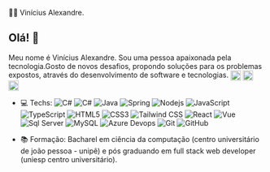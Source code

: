 :man_technologist: Vinícius Alexandre.



## Olá! 👋
Meu nome é Vinícius Alexandre. Sou uma pessoa apaixonada pela tecnologia.Gosto de novos desafios, propondo soluções para os problemas expostos, através do desenvolvimento de software e tecnologias.
<a href="https://www.linkedin.com/in/vin%C3%ADcius-alexandre-6b809b17b/" target="blank"><img align="center" src="https://cdn.jsdelivr.net/npm/simple-icons@3.0.1/icons/linkedin.svg" alt="vinicius" height="20" width="20" /></a>
<a href="https://stackoverflow.com/users/13973423/vin%c3%adcius-alexandre" target="blank"><img align="center" src="https://cdn.jsdelivr.net/npm/simple-icons@3.0.1/icons/stackoverflow.svg" alt="vinicius" height="20" width="20" /></a>
<a href="https://medium.com/@viniciusdevti" target="blank"><img align="center" src="https://cdn.jsdelivr.net/npm/simple-icons@3.0.1/icons/medium.svg" alt="vinicius" height="20" width="20" /></a>

- :computer: Techs: 
![C#](https://img.shields.io/badge/-C%20sharp-007396?style=flat-square&logo=csharp)
![C#](https://img.shields.io/badge/.NET-007396?style=flat-square&logo=.net)
![Java](https://img.shields.io/badge/-Java-007396?style=flat-square&logo=java)
![Spring](https://img.shields.io/badge/-Spring-6DB33F?style=flat-square&logo=spring&logoColor=white)
![Nodejs](https://img.shields.io/badge/-Nodejs-339933?style=flat-square&logo=Node.js&logoColor=white)
![JavaScript](https://img.shields.io/badge/-JavaScript-black?style=flat-square&logo=javascript)
![TypeScript](https://img.shields.io/badge/-TypeScript-007ACC?style=flat-square&logo=typescript)
![HTML5](https://img.shields.io/badge/-HTML5-E34F26?style=flat-square&logo=html5&logoColor=white)
![CSS3](https://img.shields.io/badge/-CSS3-1572B6?style=flat-square&logo=css3)
![Tailwind CSS](https://img.shields.io/badge/Tailwind%20CSS-blue?style=flat-square&logo=Tailwind)
![React](https://img.shields.io/badge/-REACT-1572B6?style=flat-square&logo=REACT)
![Vue](https://img.shields.io/badge/Vue-green)
![Sql Server](https://img.shields.io/badge/-SqlServer-4479A1)
![MySQL](https://img.shields.io/badge/-MySQL-4479A1?style=flat-square&logo=mysql&logoColor=white)
![Azure Devops](https://img.shields.io/badge/Azure%20DevOps-blue?style=flat-square&logo=azuredevops)
![Git](https://img.shields.io/badge/-Git-black?style=flat-square&logo=git)
![GitHub](https://img.shields.io/badge/-GitHub-181717?style=flat-square&logo=github)


-  :books: Formação: Bacharel em ciência da computação (centro universitário de joão pessoa - unipê)  e pós graduando em full stack web developer (uniesp centro universitário).


